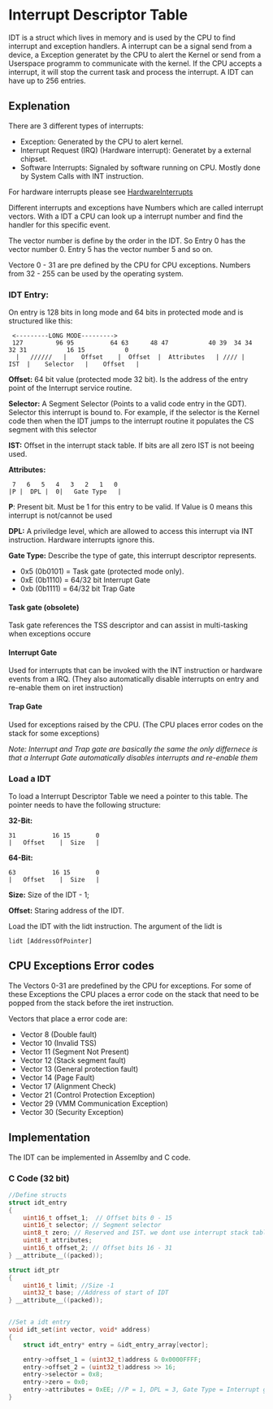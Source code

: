 # Interrupt Descriptor Table
IDT is a struct which lives in memory and is used by the CPU to find interrupt and exception handlers.
A interrupt can be a signal send from a device, a Exception generatet by the CPU to alert the Kernel or send from a Userspace programm to communicate with the kernel. If the CPU accepts a interrupt, it will stop the current task and process the interrupt. A IDT can have up to 256 entries.

## Explenation

There are 3 different types of interrupts:
- Exception: Generated by the CPU to alert kernel.
- Interrupt Request (IRQ) (Hardware interrupt): Generatet by a external chipset.
- Software Interrupts: Signaled by software running on CPU. Mostly done by System Calls with INT instruction.  

For hardware interrupts please see [HardwareInterrupts](HardwareInterrupts.md)

Different interrupts and exceptions have Numbers which are called interrupt vectors. With a IDT a CPU can look up a interrupt number and find the handler for this specific event.

The vector number is define by the order in the IDT. So Entry 0 has the vector number 0. Entry 5 has the vector number 5 and so on.

Vectore 0 - 31 are pre defined by the CPU for CPU exceptions. 
Numbers from 32 - 255 can be used by the operating system.

### IDT Entry:
On entry is 128 bits in long mode and 64 bits in protected mode and is structured like this:
```
 <---------LONG MODE---------> 
 127         96 95          64 63      48 47           40 39  34 34    32 31           16 15           0
  |   //////   |    Offset    |  Offset  |  Attributes   | //// |   IST  |    Selector   |    Offset   |
```

**Offset:** 64 bit value (protected mode 32 bit). Is the address of the entry point of the Interrupt service routine.

**Selector:** A Segment Selector (Points to a valid code entry in the GDT). Selector this interrupt is bound to. For example, if the selector is the Kernel code then when the IDT jumps to the interrupt routine it populates the CS segment with this selector

**IST:** Offset in the interrupt stack table. If bits are all zero IST is not beeing used.

**Attributes:** 

```
 7   6   5   4   3   2   1   0
|P |  DPL |  0|   Gate Type   |
```

**P**: Present bit. Must be 1 for this entry to be valid. If Value is 0 means this interrupt is not/cannot be used

**DPL:** A priviledge level, which are allowed to access this interrupt via INT instruction. Hardware interrupts ignore this.

**Gate Type:** Describe the type of gate, this interrupt descriptor represents.
- 0x5 (0b0101) = Task gate (protected mode only).
- 0xE (0b1110) = 64/32 bit Interrupt Gate
- 0xb (0b1111) = 64/32 bit Trap Gate

#### Task gate (obsolete)
Task gate references the TSS descriptor and can assist in multi-tasking when exceptions occure

#### Interrupt Gate
Used for interrupts that can be invoked with the INT instruction or hardware events from a IRQ.
(They also automatically disable interrupts on entry and re-enable them on iret instruction)

#### Trap Gate
Used for exceptions raised by the CPU. (The CPU places error codes on the stack for some exceptions)

*Note: Interrupt and Trap gate are basically the same the only differnece is that a Interrupt Gate automatically disables interrupts and re-enable them*

### Load a IDT
To load a Interrupt Descriptor Table we need a pointer to this table.
The pointer needs to have the following structure:

**32-Bit:**
```
31          16 15       0
|   Offset    |  Size   |
```

**64-Bit:**
```
63          16 15       0
|   Offset    |  Size   |
```

**Size:** Size of the IDT - 1;

**Offset:** Staring address of the IDT.

Load the IDT with the lidt instruction. The argument of the lidt is 
``` assembly
lidt [AddressOfPointer]
```

## CPU Exceptions Error codes
The Vectors 0-31 are predefined by the CPU for exceptions. For some of these Exceptions the CPU places a error code on the stack that need to be popped from the stack before the iret instruction.

Vectors that place a error code are:
- Vector 8 (Double fault)
- Vector 10 (Invalid TSS)
- Vector 11 (Segment Not Present)
- Vector 12 (Stack segment fault)
- Vector 13 (General protection fault)
- Vector 14 (Page Fault)
- Vector 17 (Alignment Check)
- Vector 21 (Control Protection Exception)
- Vector 29 (VMM Communication Exception)
- Vector 30 (Security Exception)

## Implementation

The IDT can be implemented in Assemlby and C code.

### C Code (32 bit)
``` c
//Define structs
struct idt_entry
{
    uint16_t offset_1;  // Offset bits 0 - 15
    uint16_t selector; // Segment selector
    uint8_t zero; // Reserved and IST. we dont use interrupt stack table, so always zero
    uint8_t attributes;
    uint16_t offset_2; // Offset bits 16 - 31
} __attribute__((packed));

struct idt_ptr
{
    uint16_t limit; //Size -1 
    uint32_t base; //Address of start of IDT
} __attribute__((packed));


//Set a idt entry
void idt_set(int vector, void* address)
{
    struct idt_entry* entry = &idt_entry_array[vector];

    entry->offset_1 = (uint32_t)address & 0x0000FFFF;
    entry->offset_2 = (uint32_t)address >> 16; 
    entry->selector = 0x8;
    entry->zero = 0x0;
    entry->attributes = 0xEE; //P = 1, DPL = 3, Gate Type = Interrupt gate
}
```
